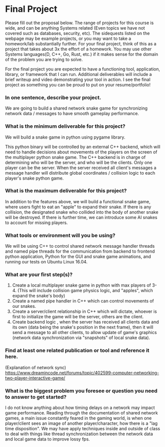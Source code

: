 # Final Project

Please fill out the proposal below. The range of projects for this course is wide, and can be anything Systems related (Even topics we have not covered such as databases, security, etc). The sidequests listed on the webpage may be example projects, or you may want to take a homework/lab substantially further. For your final project, think of this as a project that takes about 3x the effort of a homework. You may use other Systems languages(D, C++, Go, Rust, etc.) if it makes sense for the domain of the problem you are trying to solve.

For the final project you are expected to have a functioning tool, application, library, or framework that I can run. Additional deliverables will include a brief writeup and video demonstrating your tool in action. I see the final project as something you can be proud to put on your resume/portfolio!

### In one sentence, describe your project.

We are going to build a shared network snake game for synchronizing network data / messages to have smooth gameplay performance.

### What is the minimum deliverable for this project?

We will build a snake game in python using pygame library. 

This python binary will be controlled by an external C++ backend, which will need to handle decisions about movements of the players on the screen of the multiplayer python snake game.
The C++ backend is in charge of determining who will be the server, and who will be the clients. Only one player can be the server. When the server received all client's messages a 
message handler will distribute global coordinates / collision logic to each player's snake python game.

### What is the maximum deliverable for this project?

In addition to the features above, we will build a functional snake game, where users fight to eat an "apple" to expand their snake. If there is any collision, the designated snake who collided into the body of another snake will be destroyed. If there is further time, we can introduce some AI snakes to account for missing players.

### What tools or environment will you be using?

We will be using C++ to control shared network message handler threads and named pipe threads for the communication from backend to frontend python application, Python for the GUI and snake game animations, and running our tests on Ubuntu Linux 16.04.

### What are your first step(s)?

1. Create a local multiplayer snake game in python with max players of 3-4. (This will include collision game physics logic, and "apples", which expand the snake's body)
2. Create a named pipe handler in C++ which can control movements of our snakes.
3. Create a server/client relationship in C++ which will dictate, whoever is first to initialize the game will be the server, others are the client.
4. Create backend logic , when the server has received all clients data and its own (data being the snake's position in the next frame), then it will send a message to all other clients, to allow update of game's graphics (network data synchronization via "snapshots" of local snake data). 

### Find at least one related publication or tool and reference it here.

(Explanation of network sync)
https://www.dreamincode.net/forums/topic/402599-computer-networking-two-player-interactive-game/

### What is the biggest problem you foresee or question you need to answer to get started?

I do not know anything about how timing delays on a network may impact game performance. Reading through the documentation of shared network games, a main issue constantly feared in the gaming world, is when one player/client sees an image of another player/character, how there is a "lag time disposition". We may have apply techniques inside and outside of class to deal with things like thread synchronization between the network data and local game data to improve lossy fps.
